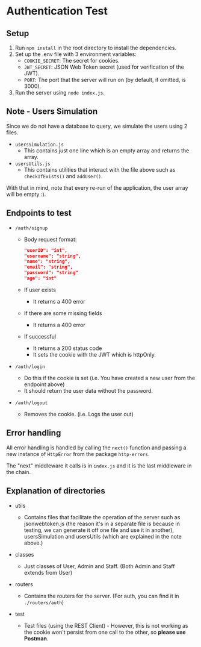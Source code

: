 # Authentication Test

## Setup

1.  Run `npm install` in the root directory to install the dependencies.
2.  Set up the .env file with 3 environment variables:
    -   `COOKIE_SECRET`: The secret for cookies.
    -   `JWT_SECRET`: JSON Web Token secret (used for verification of the JWT).
    -   `PORT`: The port that the server will run on (by default, if omitted, is 3000).
3.  Run the server using `node index.js`.

## Note - Users Simulation

Since we do not have a database to query, we simulate the users using 2 files.

-   `usersSimulation.js`
    -   This contains just one line which is an empty array and returns the array.
-   `usersUtils.js`
    -   This contains utilities that interact with the file above such as `checkIfExists()` and `addUser()`.

With that in mind, note that every re-run of the application, the user array will be empty :).

## Endpoints to test

-   `/auth/signup`

    -   Body request format:

        ```json
        "userID": "int",
        "username": "string",
        "name": "string",
        "email": "string",
        "password": "string"
        "age": "int"
        ```

    -   If user exists
        -   It returns a 400 error
    -   If there are some missing fields
        -   It returns a 400 error
    -   If successful
        -   It returns a 200 status code
        -   It sets the cookie with the JWT which is httpOnly.

-   `/auth/login`
    -   Do this if the cookie is set (i.e. You have created a new user from the endpoint above)
    -   It should return the user data without the password.
-   `/auth/logout`
    -   Removes the cookie. (i.e. Logs the user out)

## Error handling

All error handling is handled by calling the `next()` function and passing a new instance of `HttpError` from the package `http-errors`.

The "next" middleware it calls is in `index.js` and it is the last middleware in the chain.

## Explanation of directories

-   utils
    -   Contains files that facilitate the operation of the server such as jsonwebtoken.js (the reason it's in a separate file is because in testing, we can generate it off one file and use it in another), usersSimulation and usersUtils (which are explained in the note above.)
-   classes

    -   Just classes of User, Admin and Staff. (Both Admin and Staff extends from User)

-   routers
    -   Contains the routers for the server. (For auth, you can find it in `./routers/auth`)
-   test
    -   Test files (using the REST Client) - However, this is not working as the cookie won't persist from one call to the other, so **please use Postman**.
